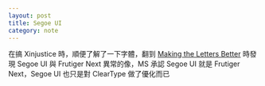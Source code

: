 ```yaml
---
layout: post
title: Segoe UI
category: note
---
```


<div class=txt>
<p lang=zh>在搞 Xinjustice 時，順便了解了一下字體，翻到 <a href="http://blogs.msdn.com/b/jensenh/archive/2005/11/16/493388.aspx">Making the Letters Better</a> 時發現 Segoe UI 與 Frutiger Next 異常的像，MS 承認 Segoe UI 就是 Frutiger Next，Segoe UI 也只是對 ClearType 做了優化而已</p>
</div>